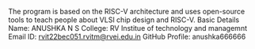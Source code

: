 The program is based on the RISC-V architecture and uses open-source tools to teach people about VLSI chip design and RISC-V.
Basic Details
Name: ANUSHKA N S
College: RV Institue of technology and managemnt
Email ID: rvit22bec051.rvitm@rvei.edu.in
GitHub Profile: anushka666666


